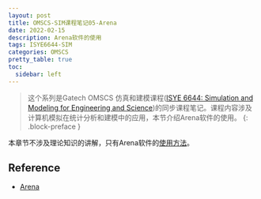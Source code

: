 ```yaml
---
layout: post
title: OMSCS-SIM课程笔记05-Arena
date: 2022-02-15
description: Arena软件的使用
tags: ISYE6644-SIM
categories: OMSCS
pretty_table: true
toc:
  sidebar: left
---
```



> 这个系列是Gatech OMSCS 仿真和建模课程([ISYE 6644: Simulation and Modeling for Engineering and Science](https://omscs.gatech.edu/isye-6644-simulation-and-modeling-engineering-and-science))的同步课程笔记。课程内容涉及计算机模拟在统计分析和建模中的应用，本节介绍Arena软件的使用。
{: .block-preface }


本章节不涉及理论知识的讲解，只有Arena软件的[使用方法](https://www.slideshare.net/slideshow/module05-arena/251175331)。

## Reference

- [Arena](https://www2.isye.gatech.edu/~sman/courses/6644/Module05-ARENA-210124.pdf)